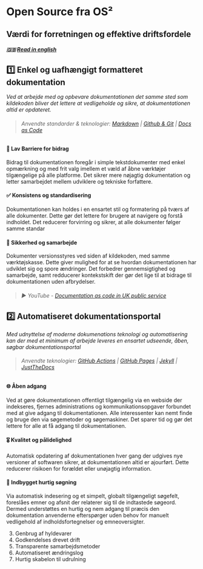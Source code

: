 # Open Source fra OS²

## Værdi for forretningen og effektive driftsfordele

##### 🇬🇧 [Read in english](../docs/values_and_rationale_en.md)


## 1️⃣ Enkel og uafhængigt formatteret dokumentation
_Ved at arbejde med og opbevare dokumentationen det samme sted som kildekoden bliver det lettere at vedligeholde og sikre, at dokumentationen altid er opdateret._
>###### Anvendte standarder & teknologier: [Markdown]() | [Github & Git](https://docs.github.com/en/get-started/start-your-journey/about-github-and-git) | [Docs as Code](https://www.writethedocs.org/guide/docs-as-code/)

#### 🎁 Lav Barriere for bidrag
Bidrag til dokumentationen foregår i simple tekstdokumenter med enkel opmærkning og med frit valg imellem et væld af åbne værktøjer tilgængelige på alle platforme.  Det sikrer mere nøjagtig dokumentation og letter samarbejdet mellem udviklere og tekniske forfattere. 


#### ✅ Konsistens og standardisering
Dokumentationen kan holdes i en ensartet stil og formatering på tværs af alle dokumenter. Dette gør det lettere for brugere at navigere og forstå indholdet. 
Det reducerer forvirring og sikrer, at alle dokumenter følger samme standar

#### 🔀 Sikkerhed og samarbejde
Dokumenter versionsstyres ved siden af kildekoden, med samme værktøjskasse. Dette giver mulighed for at se hvordan dokumentationen har udviklet sig og spore ændringer. Det forbedrer gennemsigtighed og samarbejde, samt redducerer kontekstskift der gør det lige til at bidrage til dokumentationen uden afbrydelser.

> ###### ▶️ YouTube - [Documentation as code in UK public service](https://www.youtube.com/watch?v=Ql9Il7tssik)


## 2️⃣ Automatiseret dokumentationsportal
_Med udnyttelse af moderne dokumenations teknologi og automatisering kan der med et minimum af arbejde leveres en ensartet udseende, åben, søgbar dokumentationsportal_
>###### Anvendte teknologier: [GitHub Actions](https://docs.github.com/en/actions/learn-github-actions/understanding-github-actions) | [GitHub Pages]() | [Jekyll]() |  [JustTheDocs](https://just-the-docs.github.io/just-the-docs/)



#### 🌐 Åben adgang
Ved at gøre dokumentationen offentligt tilgængelig via en webside der indekseres, fjernes administrations og kommunikationsopgaver forbundet med at give adgang til dokumentationen. Alle interessenter kan nemt finde og bruge den via søgemetoder og søgemaskiner. Det sparer tid og gør det lettere for alle at få adgang til dokumentationen.

#### :medal_military: Kvalitet og pålidelighed
 Automatisk opdatering af dokumentationen hver gang der udgives nye versioner af softwaren sikrer, at dokumentationen altid er ajourført. Dette reducerer risikoen for forældet eller unøjagtig information.

#### 🔎 Indbygget hurtig søgning
Via automatisk indesering og et simpelt, globalt tilgængeligt søgefelt, foreslåes emner og afsnit der relaterer sig til de indtastede søgeord.
Dermed understøttes en hurtig og nem adgang til præcis den dokumentation anvenderne efterspørger uden behov for manuelt vedligehold af indholdsfortegnelser og emneoversigter.

3. Genbrug af hyldevarer
4. Godkendelses drevet drift
5. Transparente samarbejdsmetoder
6. Automatiseret ændringslog
7. Hurtig skabelon til udrulning
